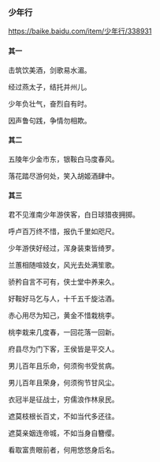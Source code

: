 ### 少年行
https://baike.baidu.com/item/少年行/338931

#### 其一
击筑饮美酒，剑歌易水湄。

经过燕太子，结托并州儿。

少年负壮气，奋烈自有时。

因声鲁句践，争情勿相欺。

#### 其二
五陵年少金市东，银鞍白马度春风。

落花踏尽游何处，笑入胡姬酒肆中。

#### 其三
君不见淮南少年游侠客，白日球猎夜拥掷。

呼卢百万终不惜，报仇千里如咫尺。

少年游侠好经过，浑身装束皆绮罗。

兰蕙相随喧妓女，风光去处满笙歌。

骄矜自言不可有，侠士堂中养来久。

好鞍好马乞与人，十千五千旋沽酒。

赤心用尽为知己，黄金不惜栽桃李。

桃李栽来几度春，一回花落一回新。

府县尽为门下客，王侯皆是平交人。

男儿百年且乐命，何须徇书受贫病。

男儿百年且荣身，何须徇节甘风尘。

衣冠半是征战士，穷儒浪作林泉民。

遮莫枝根长百丈，不如当代多还往。

遮莫亲姻连帝城，不如当身自簪缨。

看取富贵眼前者，何用悠悠身后名。 
